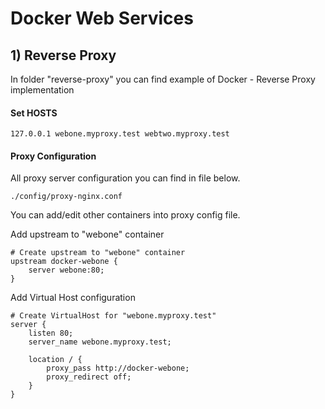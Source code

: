# Docker Web Services


## 1) Reverse Proxy
In folder "reverse-proxy" you can find example of Docker - Reverse Proxy implementation

#### Set HOSTS
```
127.0.0.1 webone.myproxy.test webtwo.myproxy.test
```

#### Proxy Configuration
All proxy server configuration you can find in file below.
```
./config/proxy-nginx.conf
```

You can add/edit other containers into proxy config file.

Add upstream to "webone" container
```
# Create upstream to "webone" container
upstream docker-webone {
    server webone:80;
}
```

Add Virtual Host configuration
```
# Create VirtualHost for "webone.myproxy.test"
server {
    listen 80;
    server_name webone.myproxy.test;

    location / {
        proxy_pass http://docker-webone;
        proxy_redirect off;
    }
}
```
